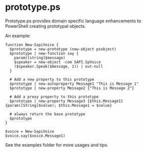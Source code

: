 ﻿prototype.ps
============

Prototype.ps provides domain specific language enhancements to PowerShell creating prototypal objects.

An example:
```
function New-SapiVoice {
  $prototype = new-prototype (new-object psobject)
  $prototype | new-function say {
    param([string]$message)
    $speaker = new-object -com SAPI.SpVoice
    ($speaker.Speak($message, 1)) | out-null
  }

  # Add a new property to this prototype
  $prototype | new-autoproperty Message1 "This is Message 1"
  $prototype | new-property Message2 {"This is Message 2"}
  
  # Add a proxy property to this prototype
  $prototype | new-property Message3 {$this.Message1} {param([String]$value); $this.Message1 = $value}
  
  # always return the base prototype
  $prototype
}

$voice = New-SapiVoice
$voice.say($voice.Message1)
```

See the examples folder for more usages and tips.